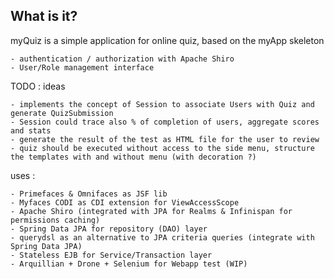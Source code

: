 What is it?
-----------

myQuiz is a simple application for online quiz, based on the myApp skeleton

    - authentication / authorization with Apache Shiro
    - User/Role management interface


TODO : ideas

    - implements the concept of Session to associate Users with Quiz and generate QuizSubmission
    - Session could trace also % of completion of users, aggregate scores and stats
    - generate the result of the test as HTML file for the user to review
    - quiz should be executed without access to the side menu, structure the templates with and without menu (with decoration ?)

uses :

    - Primefaces & Omnifaces as JSF lib
    - Myfaces CODI as CDI extension for ViewAccessScope
    - Apache Shiro (integrated with JPA for Realms & Infinispan for permissions caching)
    - Spring Data JPA for repository (DAO) layer
    - querydsl as an alternative to JPA criteria queries (integrate with Spring Data JPA)
    - Stateless EJB for Service/Transaction layer
    - Arquillian + Drone + Selenium for Webapp test (WIP)